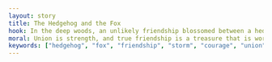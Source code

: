 ```yaml
---
layout: story
title: The Hedgehog and the Fox
hook: In the deep woods, an unlikely friendship blossomed between a hedgehog and a fox, but their bond was tested by a treacherous storm. How did their contrasting personalities guide them through the turmoil?
moral: Union is strength, and true friendship is a treasure that is worth more than any material wealth.
keywords: ["hedgehog", "fox", "friendship", "storm", "courage", "union", "challenges", "friendship", "wealth"]
---
```

